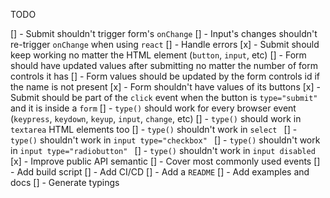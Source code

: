 TODO

[] - Submit shouldn't trigger form's `onChange`
[] - Input's changes shouldn't re-trigger `onChange` when using `react`
[] - Handle errors
[x] - Submit should keep working no matter the HTML element (`button`, `input`, etc)
[] - Form should have updated values after submitting no matter the number of form controls it has
[] - Form values should be updated by the form controls id if the name is not present
[x] - Form shouldn't have values of its buttons
[x] - Submit should be part of the `click` event when the button is `type="submit"` and it is inside a `form`
[] - `type()` should work for every browser event (`keypress`, `keydown`, `keyup`, `input`, `change`, etc)
[] - `type()` should work in `textarea` HTML elements too
[] - `type()` shouldn't work in `select `
[] - `type()` shouldn't work in `input type="checkbox" `
[] - `type()` shouldn't work in `input type="radiobutton" `
[] - `type()` shouldn't work in `input disabled `
[x] - Improve public API semantic
[] - Cover most commonly used events
[] - Add build script
[] - Add CI/CD
[] - Add a `README`
[] - Add examples and docs
[] - Generate typings